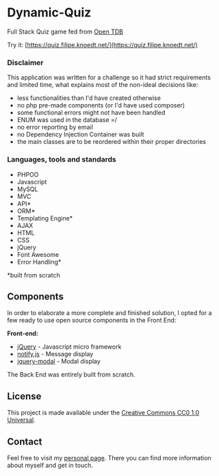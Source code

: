 # Dynamic-Quiz

Full Stack Quiz game fed from [Open TDB](https://opentdb.com/)

Try it: [https://quiz.filipe.knoedt.net/](https://quiz.filipe.knoedt.net/)

### Disclaimer

This application was written for a challenge so it had strict requirements and limited time, what explains most of the non-ideal decisions like:

 * less functionalities than I'd have created otherwise
 * no php pre-made components (or I'd have used composer)
 * some functional errors might not have been handled
 * ENUM was used in the database =/
 * no error reporting by email
 * no Dependency Injection Container was built
 * the main classes are to be reordered within their proper directories

### Languages, tools and standards

 * PHPOO
 * Javascript
 * MySQL
 * MVC
 * API*
 * ORM*
 * Templating Engine*
 * AJAX
 * HTML
 * CSS
 * jQuery
 * Font Awesome
 * Error Handling*

\*built from scratch

## Components

In order to elaborate a more complete and finished solution, I opted for a few ready to use open source components in the Front End:

**Front-end:**

* [jQuery](https://jquery.com/) - Javascript micro framework
* [notify.js](https://notifyjs.com) - Message display
* [jquery-modal](https://github.com/kylefox/jquery-modal) - Modal display

The Back End was entirely built from scratch.

## License

This project is made available under the [Creative Commons CC0 1.0 Universal](https://creativecommons.org/publicdomain/zero/1.0/).

## Contact

Feel free to visit my [personal page](https://filipe.knoedt.net). There you can find more information about myself and get in touch.
